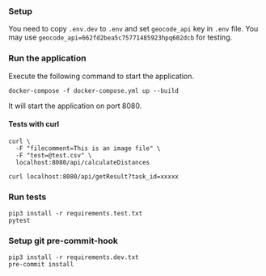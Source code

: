 ### Setup
You need to copy `.env.dev` to `.env` and  set `geocode_api` key in `.env` file. You may use 
`geocode_api=662fd2bea5c75771485923hpq602dcb` for testing.

### Run the application
Execute the following command to start the application.
```
docker-compose -f docker-compose.yml up --build
```
It will start the application on port 8080.


#### Tests with curl
```
curl \
  -F "filecomment=This is an image file" \
  -F "test=@test.csv" \
  localhost:8080/api/calculateDistances
```

```
curl localhost:8080/api/getResult?task_id=xxxxx
```

### Run tests

```
pip3 install -r requirements.test.txt
pytest
```


### Setup git pre-commit-hook

```
pip3 install -r requirements.dev.txt
pre-commit install
```

